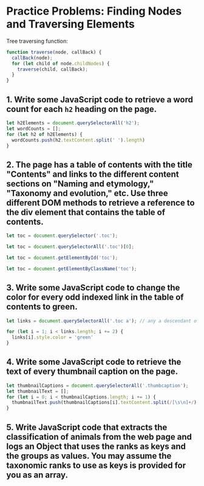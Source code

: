 # Practice Problems: Finding Nodes and Traversing Elements

Tree traversing function:

```js
function traverse(node, callBack) {
  callBack(node);                        
  for (let child of node.childNodes) {     
    traverse(child, callBack);             
  }
}
```

## 1. Write some JavaScript code to retrieve a word count for each `h2` heading on the page.

```js
let h2Elements = document.querySelectorAll('h2');
let wordCounts = [];
for (let h2 of h2Elements) {
  wordCounts.push(h2.textContent.split(' ').length)
}
```

## 2. The page has a table of contents with the title "Contents" and links to the different content sections on "Naming and etymology," "Taxonomy and evolution," etc. Use three different DOM methods to retrieve a reference to the div element that contains the table of contents.

```js
let toc = document.querySelector('.toc');
```

```js
let toc = document.querySelectorAll('.toc')[0];
```

```js
let toc = document.getElementById('toc');
```

```js
let toc = document.getElementByClassName('toc');
```

## 3. Write some JavaScript code to change the color for every odd indexed link in the table of contents to green.

```js
let links = document.querySelectorAll('.toc a'); // any a descendant of an element with the class attribute toc

for (let i = 1; i < links.length; i += 2) {
  links[i].style.color = 'green'
}
```

## 4. Write some JavaScript code to retrieve the text of every thumbnail caption on the page.

```js
let thumbnailCaptions = document.querySelectorAll('.thumbcaption');
let thumbnailText = [];
for (let i = 0; i < thumbnailCaptions.length; i += 1) {
  thumbnailText.push(thumbnailCaptions[i].textContent.split(/[\s\n]+/).join(' ').trim());
}
```

## 5. Write JavaScript code that extracts the classification of animals from the web page and logs an Object that uses the ranks as keys and the groups as values. You may assume the taxonomic ranks to use as keys is provided for you as an array.

